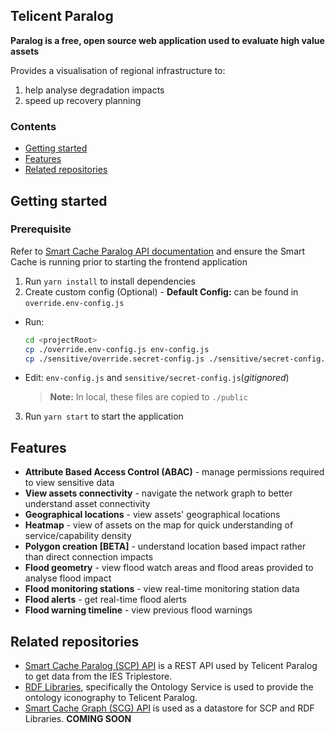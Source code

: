## Telicent Paralog

**Paralog is a free, open source web application used to evaluate high value
assets**

Provides a visualisation of regional infrastructure to:
1. help analyse degradation impacts
2. speed up recovery planning

### Contents

- [Getting started](#getting-started)
- [Features](#features)
- [Related repositories](#related-repositories)

## Getting started

### Prerequisite

Refer to [Smart Cache Paralog API
documentation](https://github.com/telicent-oss/smart-cache-paralog-api/blob/main/README.md)
and ensure the Smart Cache is running prior to starting the frontend application

1. Run `yarn install` to install dependencies
2. Create custom config (Optional) - **Default Config:** can be found in `override.env-config.js`
- Run: 
  ```sh
  cd <projectRoot>
  cp ./override.env-config.js env-config.js
  cp ./sensitive/override.secret-config.js ./sensitive/secret-config.js # encrypted until runtime
  ```
- Edit: `env-config.js` and `sensitive/secret-config.js`(_gitignored_)
  > **Note:** In local, these files are copied to `./public`
3. Run `yarn start` to start the application


## Features

- **Attribute Based Access Control (ABAC)** - manage permissions required to
  view sensitive data
- **View assets connectivity** - navigate the network graph to better understand
  asset connectivity
- **Geographical locations** - view assets' geographical locations
- **Heatmap** - view of assets on the map for quick understanding of
  service/capability density
- **Polygon creation [BETA]** - understand location based impact rather than
  direct connection impacts
- **Flood geometry** - view flood watch areas and flood areas provided to
  analyse flood impact
- **Flood monitoring stations** - view real-time monitoring station data
- **Flood alerts** - get real-time flood alerts
- **Flood warning timeline** - view previous flood warnings

## Related repositories

- [Smart Cache Paralog (SCP)
  API](https://github.com/Telicent-oss/smart-cache-paralog-api) is a REST API
  used by Telicent Paralog to get data from the IES Triplestore.
- [RDF Libraries](https://github.com/Telicent-oss/rdf-libraries), specifically
  the Ontology Service is used to provide the ontology iconography to Telicent
  Paralog.
- [Smart Cache Graph (SCG) API](https://github.com/Telicent-oss/smart-cache-graph-api)
  is used as a datastore for SCP and RDF Libraries. **COMING SOON**
